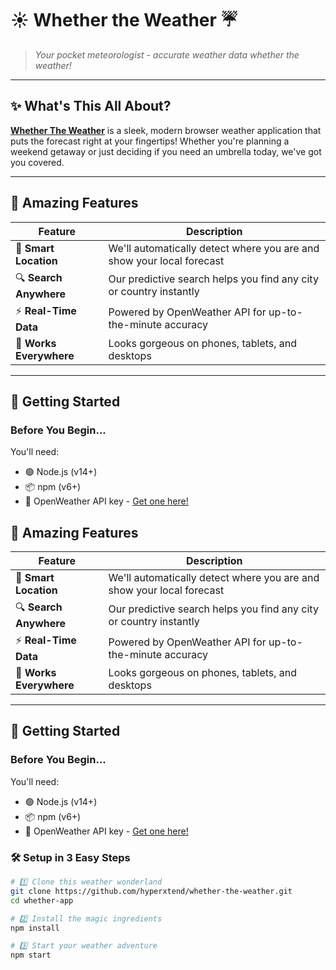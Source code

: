 # ☀️ Whether the Weather ☔

> *Your pocket meteorologist - accurate weather data whether the weather!*


---

## ✨ What's This All About?

[**Whether The Weather**](https://hyperxtend.github.io/whether-the-whether/) is a sleek, modern browser weather application that puts the forecast right at your fingertips! Whether you're planning a weekend getaway or just deciding if you need an umbrella today, we've got you covered.

---

## 🚀 Amazing Features

| Feature | Description |
|---------|-------------|
| 📍 **Smart Location** | We'll automatically detect where you are and show your local forecast |
| 🔍 **Search Anywhere** | Our predictive search helps you find any city or country instantly |
| ⚡ **Real-Time Data** | Powered by OpenWeather API for up-to-the-minute accuracy |
| 📱 **Works Everywhere** | Looks gorgeous on phones, tablets, and desktops |

---

## 🏁 Getting Started

### Before You Begin...

You'll need:
- 🟢 Node.js (v14+)
- 📦 npm (v6+)
- 🔑 OpenWeather API key - [Get one here!](https://openweathermap.org/api)


## 🚀 Amazing Features

| Feature | Description |
|---------|-------------|
| 📍 **Smart Location** | We'll automatically detect where you are and show your local forecast |
| 🔍 **Search Anywhere** | Our predictive search helps you find any city or country instantly |
| ⚡ **Real-Time Data** | Powered by OpenWeather API for up-to-the-minute accuracy |
| 📱 **Works Everywhere** | Looks gorgeous on phones, tablets, and desktops |

---

## 🏁 Getting Started

### Before You Begin...

You'll need:
- 🟢 Node.js (v14+)
- 📦 npm (v6+)
- 🔑 OpenWeather API key - [Get one here!](https://openweathermap.org/api)

### 🛠️ Setup in 3 Easy Steps

```bash
# 1️⃣ Clone this weather wonderland
git clone https://github.com/hyperxtend/whether-the-weather.git
cd whether-app

# 2️⃣ Install the magic ingredients
npm install

# 3️⃣ Start your weather adventure
npm start